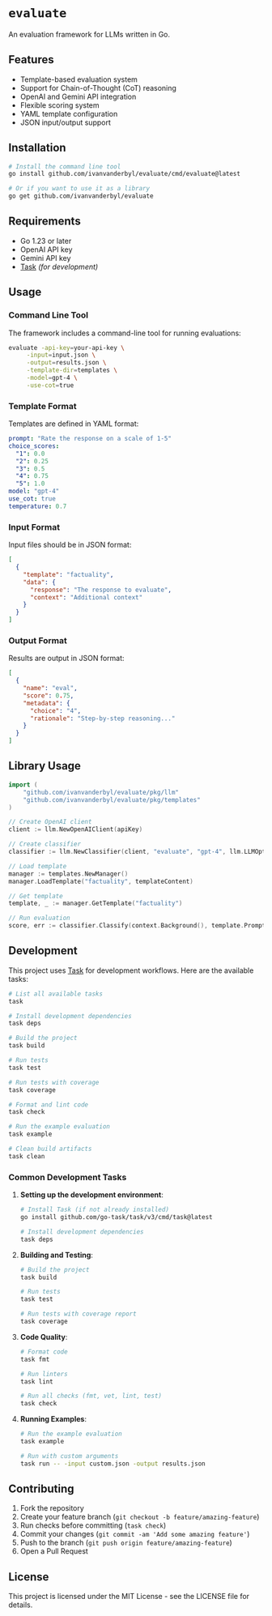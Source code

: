 # `evaluate`

An evaluation framework for LLMs written in Go.

## Features

- Template-based evaluation system
- Support for Chain-of-Thought (CoT) reasoning
- OpenAI and Gemini API integration
- Flexible scoring system
- YAML template configuration
- JSON input/output support

## Installation

```bash
# Install the command line tool
go install github.com/ivanvanderbyl/evaluate/cmd/evaluate@latest

# Or if you want to use it as a library
go get github.com/ivanvanderbyl/evaluate
```

## Requirements

- Go 1.23 or later
- OpenAI API key
- Gemini API key
- [Task](https://taskfile.dev/) _(for development)_

## Usage

### Command Line Tool

The framework includes a command-line tool for running evaluations:

```bash
evaluate -api-key=your-api-key \
     -input=input.json \
     -output=results.json \
     -template-dir=templates \
     -model=gpt-4 \
     -use-cot=true
```

### Template Format

Templates are defined in YAML format:

```yaml
prompt: "Rate the response on a scale of 1-5"
choice_scores:
  "1": 0.0
  "2": 0.25
  "3": 0.5
  "4": 0.75
  "5": 1.0
model: "gpt-4"
use_cot: true
temperature: 0.7
```

### Input Format

Input files should be in JSON format:

```json
[
  {
    "template": "factuality",
    "data": {
      "response": "The response to evaluate",
      "context": "Additional context"
    }
  }
]
```

### Output Format

Results are output in JSON format:

```json
[
  {
    "name": "eval",
    "score": 0.75,
    "metadata": {
      "choice": "4",
      "rationale": "Step-by-step reasoning..."
    }
  }
]
```

## Library Usage

```go
import (
    "github.com/ivanvanderbyl/evaluate/pkg/llm"
    "github.com/ivanvanderbyl/evaluate/pkg/templates"
)

// Create OpenAI client
client := llm.NewOpenAIClient(apiKey)

// Create classifier
classifier := llm.NewClassifier(client, "evaluate", "gpt-4", llm.LLMOptions{})

// Load template
manager := templates.NewManager()
manager.LoadTemplate("factuality", templateContent)

// Get template
template, _ := manager.GetTemplate("factuality")

// Run evaluation
score, err := classifier.Classify(context.Background(), template.Prompt, template.ChoiceScores, true)
```

## Development

This project uses [Task](https://taskfile.dev/) for development workflows. Here are the available tasks:

```bash
# List all available tasks
task

# Install development dependencies
task deps

# Build the project
task build

# Run tests
task test

# Run tests with coverage
task coverage

# Format and lint code
task check

# Run the example evaluation
task example

# Clean build artifacts
task clean
```

### Common Development Tasks

1. **Setting up the development environment**:
   ```bash
   # Install Task (if not already installed)
   go install github.com/go-task/task/v3/cmd/task@latest

   # Install development dependencies
   task deps
   ```

2. **Building and Testing**:
   ```bash
   # Build the project
   task build

   # Run tests
   task test

   # Run tests with coverage report
   task coverage
   ```

3. **Code Quality**:
   ```bash
   # Format code
   task fmt

   # Run linters
   task lint

   # Run all checks (fmt, vet, lint, test)
   task check
   ```

4. **Running Examples**:
   ```bash
   # Run the example evaluation
   task example

   # Run with custom arguments
   task run -- -input custom.json -output results.json
   ```

## Contributing

1. Fork the repository
2. Create your feature branch (`git checkout -b feature/amazing-feature`)
3. Run checks before committing (`task check`)
4. Commit your changes (`git commit -am 'Add some amazing feature'`)
5. Push to the branch (`git push origin feature/amazing-feature`)
6. Open a Pull Request

## License

This project is licensed under the MIT License - see the LICENSE file for details.
